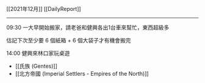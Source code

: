 [[2021年12月]]
[[DailyReport]]

---

09:30 一大早開始搬家，請老爸和健興各出1台車來幫忙，東西超級多

估記下次至少要 6 個紙箱 + 6 個大袋子才有機會搬完

14:00 健興來林口家玩桌遊
- [[氏族 (Gentes)]]
- [[北方帝國 (Imperial Settlers - Empires of the North)]]